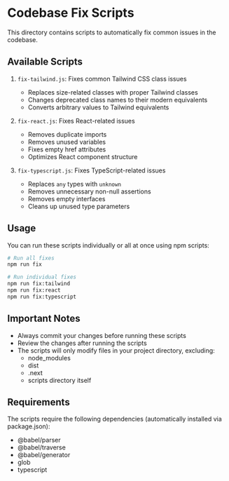 # Codebase Fix Scripts

This directory contains scripts to automatically fix common issues in the codebase.

## Available Scripts

1. `fix-tailwind.js`: Fixes common Tailwind CSS class issues
   - Replaces size-related classes with proper Tailwind classes
   - Changes deprecated class names to their modern equivalents
   - Converts arbitrary values to Tailwind equivalents

2. `fix-react.js`: Fixes React-related issues
   - Removes duplicate imports
   - Removes unused variables
   - Fixes empty href attributes
   - Optimizes React component structure

3. `fix-typescript.js`: Fixes TypeScript-related issues
   - Replaces `any` types with `unknown`
   - Removes unnecessary non-null assertions
   - Removes empty interfaces
   - Cleans up unused type parameters

## Usage

You can run these scripts individually or all at once using npm scripts:

```bash
# Run all fixes
npm run fix

# Run individual fixes
npm run fix:tailwind
npm run fix:react
npm run fix:typescript
```

## Important Notes

- Always commit your changes before running these scripts
- Review the changes after running the scripts
- The scripts will only modify files in your project directory, excluding:
  - node_modules
  - dist
  - .next
  - scripts directory itself

## Requirements

The scripts require the following dependencies (automatically installed via package.json):
- @babel/parser
- @babel/traverse
- @babel/generator
- glob
- typescript 